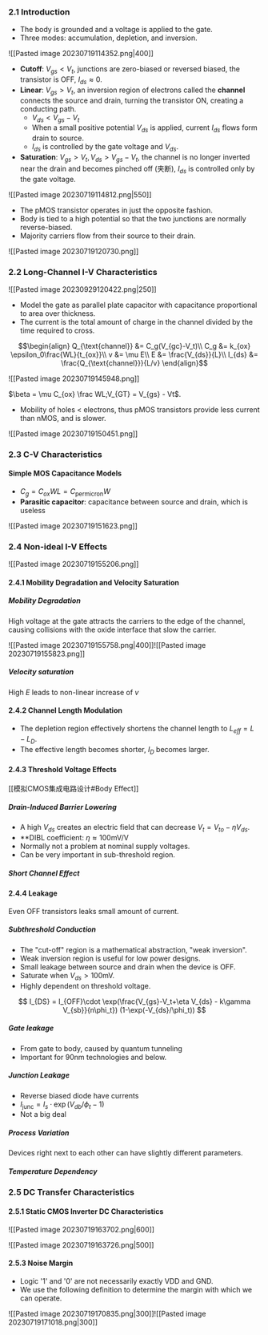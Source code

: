 ### 2.1 Introduction

* The body is grounded and a voltage is applied to the gate.
* Three modes: accumulation, depletion, and inversion.

![[Pasted image 20230719114352.png|400]]

* **Cutoff**: $V_{gs} < V_{t}$, junctions are zero-biased or reversed biased, the transistor is OFF, $I_{ds} \approx 0$.
* **Linear**: $V_{gs} > V_{t}$, an inversion region of electrons called the **channel** connects the source and drain, turning the transistor ON, creating a conducting path. 
	* $V_{ds} < V_{gs} - V_{t}$
	* When a small positive potential $V_{ds}$ is applied, current $I_{ds}$ flows form drain to source.
	* $I_{ds}$ is controlled by the gate voltage and $V_{ds}$.
* **Saturation**: $V_{gs} > V_{t}, V_{ds} > V_{gs} - V_{t}$, the channel is no longer inverted near the drain and becomes pinched off (夹断), $I_{ds}$ is controlled only by the gate voltage.

![[Pasted image 20230719114812.png|550]]

* The pMOS transistor operates in just the opposite fashion.
* Body is tied to a high potential so that the two junctions are normally reverse-biased.
* Majority carriers flow from their source to their drain.

![[Pasted image 20230719120730.png]]



### 2.2 Long-Channel I-V Characteristics

![[Pasted image 20230929120422.png|250]]

* Model the gate as parallel plate capacitor with capacitance proportional to area over thickness.
* The current is the total amount of charge in the channel divided by the time required to cross.

$$\begin{align}
Q_{\text{channel}} &= C_g(V_{gc}-V_t)\\
C_g &= k_{ox} \epsilon_0\frac{WL}{t_{ox}}\\
v &= \mu E\\
E &= \frac{V_{ds}}{L}\\
I_{ds} &= \frac{Q_{\text{channel}}}{L/v}
\end{align}$$


![[Pasted image 20230719145948.png]]

$\beta = \mu C_{ox} \frac WL;V_{GT} = V_{gs} - Vt$.

* Mobility of holes < electrons, thus pMOS transistors provide less current than nMOS, and is slower.

![[Pasted image 20230719150451.png]]



### 2.3 C-V Characteristics

#### Simple MOS Capacitance Models

* $C_g = C_{ox}WL = C_\text{permicron}W$ 
* **Parasitic capacitor**: capacitance between source and drain, which is useless

![[Pasted image 20230719151623.png]]



### 2.4 Non-ideal I-V Effects

![[Pasted image 20230719155206.png]]

#### 2.4.1 Mobility Degradation and Velocity Saturation

##### Mobility Degradation

High voltage at the gate attracts the carriers to the edge of the channel, causing collisions with the oxide interface that slow the carrier.

![[Pasted image 20230719155758.png|400]]![[Pasted image 20230719155823.png]]

##### Velocity saturation

High $E$ leads to non-linear increase of $v$

#### 2.4.2 Channel Length Modulation

* The depletion region effectively shortens the channel length to $L_{eff} = L - L_D$.
* The effective length becomes shorter, $I_D$ becomes larger.

#### 2.4.3 Threshold Voltage Effects

[[模拟CMOS集成电路设计#Body Effect]]

##### Drain-Induced Barrier Lowering

* A high $V_{ds}$ creates an electric field that can decrease $V_t = V_{to} - \eta V_{ds}$.
* **DIBL coefficient: $\eta \approx 100 \text{mV/V}$
* Normally not a problem at nominal supply voltages.
* Can be very important in sub-threshold region.

##### Short Channel Effect

#### 2.4.4 Leakage

Even OFF transistors leaks small amount of current.

##### Subthreshold Conduction

* The "cut-off" region is a mathematical abstraction, "weak inversion".
* Weak inversion region is useful for low power designs.
* Small leakage between source and drain when the device is OFF.
* Saturate when $V_{ds} > 100\text{mV}$.
* Highly dependent on threshold voltage.

$$
I_{DS} = I_{OFF}\cdot \exp(\frac{V_{gs}-V_t+\eta V_{ds} - k\gamma V_{sb}}{n\phi_t}) (1-\exp(-V_{ds}/\phi_t))
$$

##### Gate leakage

* From gate to body, caused by quantum tunneling
* Important for 90nm technologies and below.

##### Junction Leakage

* Reverse biased diode have currents
* $I_{\text{junc}} = I_s \cdot \exp(V_{db}/\phi_t - 1)$
* Not a big deal

##### Process Variation

Devices right next to each other can have slightly different parameters.

##### Temperature Dependency



### 2.5 DC Transfer Characteristics

#### 2.5.1 Static CMOS Inverter DC Characteristics

![[Pasted image 20230719163702.png|600]]

![[Pasted image 20230719163726.png|500]]

#### 2.5.3 Noise Margin

* Logic '1' and '0' are not necessarily exactly VDD and GND.
* We use the following definition to determine the margin with which we can operate.

![[Pasted image 20230719170835.png|300]]![[Pasted image 20230719171018.png|300]]


